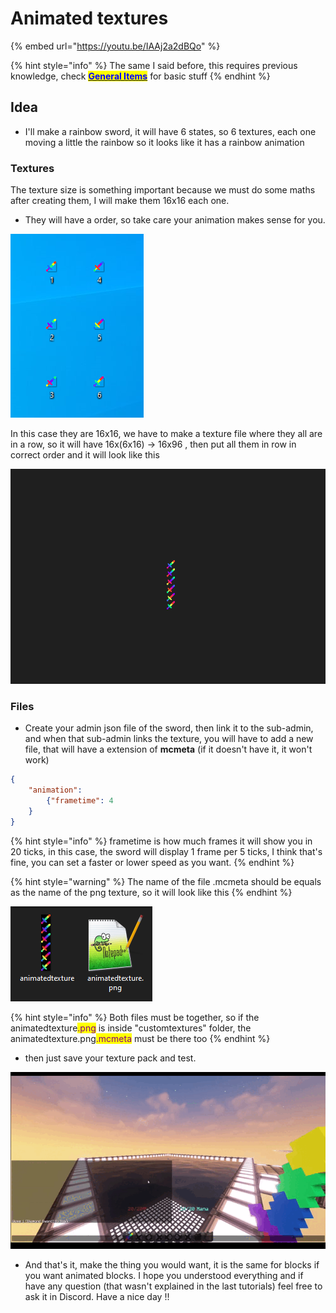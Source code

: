 # Animated textures



{% embed url="https://youtu.be/IAAj2a2dBQo" %}

{% hint style="info" %}
The same I said before, this requires previous knowledge, check [<mark style="color:blue;">**General Items**</mark>](general-items.md) for basic stuff
{% endhint %}

## Idea

* I'll make a rainbow sword, it will have 6 states, so 6 textures, each one moving a little the rainbow so it looks like it has a rainbow animation

### Textures

The texture size is something important because we must do some maths after creating them, I will make them 16x16 each one.

* They will have a order, so take care your animation makes sense for you.

![](<../../../.gitbook/assets/image (373).png>)

In this case they are 16x16, we have to make a texture file where they all are in a row, so it will have 16x(6x16) -> 16x96 , then put all them in row in correct order and it will look like this

![](<../../../.gitbook/assets/image (233).png>)

### Files

* Create your admin json file of the sword, then link it to the sub-admin, and when that sub-admin links the texture, you will have to add a new file, that will have a extension of **mcmeta** (if it doesn't have it, it won't work)

```json
{
	"animation":
		{"frametime": 4
	}
}
```

{% hint style="info" %}
frametime is how much frames it will show you in 20 ticks, in this case, the sword will display 1 frame per 5 ticks, I think that's fine, you can set a faster or lower speed as you want.
{% endhint %}

{% hint style="warning" %}
The name of the file .mcmeta should be equals as the name of the png texture, so it will look like this
{% endhint %}

![](<../../../.gitbook/assets/image (128).png>)

{% hint style="info" %}
Both files must be together, so if the animatedtexture<mark style="color:purple;">.png</mark> is inside "customtextures" folder, the animatedtexture.png<mark style="color:purple;">.mcmeta</mark> must be there too
{% endhint %}

* then just save your texture pack and test.

![](<../../../.gitbook/assets/2022-07-15 16-52-08.gif>)

* And that's it, make the thing you would want, it is the same for blocks if you want animated blocks. I hope you understood everything and if have any question (that wasn't explained in the last tutorials) feel free to ask it in Discord. Have a nice day !!
